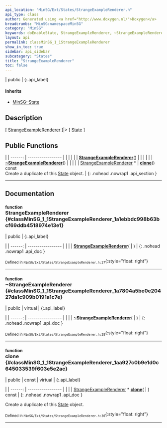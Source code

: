 ```yaml
---
api_location: "MinSG/Ext/States/StrangeExampleRenderer.h"
api_type: class
author: Generated using <a href="http://www.doxygen.nl/">Doxygen</a>
breadcrumbs: "MinSG:namespaceMinSG"
category: "MinSG"
keywords: doEnableState, StrangeExampleRenderer, ~StrangeExampleRenderer, clone
layout: api
permalink: classMinSG_1_1StrangeExampleRenderer
show_in_toc: true
sidebar: api_sidebar
subcategory: "States"
title: "StrangeExampleRenderer"
toc: false
---
```


| public |
{:.api_label}

#### Inherits

* [MinSG::State](classMinSG_1_1State)


## Description



[ [StrangeExampleRenderer](classMinSG_1_1StrangeExampleRenderer) ]|> [ [State](classMinSG_1_1State) ]



## Public Functions

|
| ------: | ----------------- |
|  | |
|  | **[StrangeExampleRenderer](#classMinSG_1_1StrangeExampleRenderer_1a1ebbdc998b63bcf69ddb4518974e13e1)**() |
|  | |
|  | **[~StrangeExampleRenderer](#classMinSG_1_1StrangeExampleRenderer_1a7804a5be0e20427da1c909b0191a1c7e)**() |
|  | |
| [StrangeExampleRenderer](classMinSG_1_1StrangeExampleRenderer) * | **[clone](#classMinSG_1_1StrangeExampleRenderer_1aa927c0b9e1d0c645033539f603e5e2ac)**() const <br/> Create a duplicate of this [State](classMinSG_1_1State) object. |
{: .nohead .nowrap1 .api_section }


-------------------------------------------------------------------

## Documentation

### <small>function</small><br/> StrangeExampleRenderer {#classMinSG_1_1StrangeExampleRenderer_1a1ebbdc998b63bcf69ddb4518974e13e1}

| public |
{:.api_label}

|
| ------: | ----------------- |
|  |
|  **[StrangeExampleRenderer](#classMinSG_1_1StrangeExampleRenderer_1a1ebbdc998b63bcf69ddb4518974e13e1)**( |  ) |
{: .nohead .nowrap1 .api_doc }





<sub>Defined in `MinSG/Ext/States/StrangeExampleRenderer.h:27`</sub>{:style="float: right"}

-------------------------------------------------------------------

### <small>function</small><br/> ~StrangeExampleRenderer {#classMinSG_1_1StrangeExampleRenderer_1a7804a5be0e20427da1c909b0191a1c7e}

| public | virtual |
{:.api_label}

|
| ------: | ----------------- |
|  |
|  **[~StrangeExampleRenderer](#classMinSG_1_1StrangeExampleRenderer_1a7804a5be0e20427da1c909b0191a1c7e)**( |  ) |
{: .nohead .nowrap1 .api_doc }





<sub>Defined in `MinSG/Ext/States/StrangeExampleRenderer.h:28`</sub>{:style="float: right"}

-------------------------------------------------------------------

### <small>function</small><br/> clone {#classMinSG_1_1StrangeExampleRenderer_1aa927c0b9e1d0c645033539f603e5e2ac}

| public | const | virtual |
{:.api_label}

|
| ------: | ----------------- |
|  |
| [StrangeExampleRenderer](classMinSG_1_1StrangeExampleRenderer) * **[clone](#classMinSG_1_1StrangeExampleRenderer_1aa927c0b9e1d0c645033539f603e5e2ac)**( |  ) const |
{: .nohead .nowrap1 .api_doc }

Create a duplicate of this [State](classMinSG_1_1State) object.





<sub>Defined in `MinSG/Ext/States/StrangeExampleRenderer.h:30`</sub>{:style="float: right"}

-------------------------------------------------------------------

